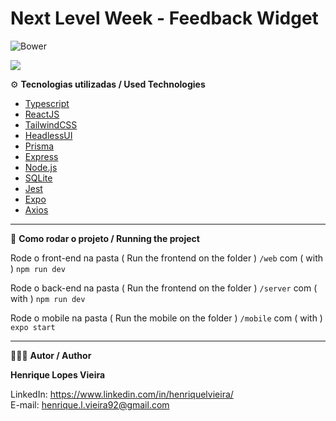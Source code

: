 # Next Level Week - Feedback Widget 
![Bower](https://img.shields.io/bower/l/boot)

![](cover.svg)


⚙️ **Tecnologias utilizadas / Used Technologies**
 
- [Typescript](https://www.typescriptlang.org/)
- [ReactJS](https://reactjs.org/)
- [TailwindCSS](https://tailwindcss.com/)
- [HeadlessUI](https://headlessui.dev/)
- [Prisma](https://www.prisma.io/)
- [Express](https://expressjs.com/)
- [Node.js](https://nodejs.org/en/)
- [SQLite](https://www.sqlite.org/index.html)
- [Jest](https://jestjs.io/)
- [Expo](https://expo.dev/)
- [Axios](https://axios-http.com/docs/intro)

----------------------------------------------------------------------------------------------------------

🚀 **Como rodar o projeto / Running the project**

Rode o front-end na pasta ( Run the frontend on the folder ) `/web` com ( with ) `npm run dev`

Rode o back-end na pasta ( Run the frontend on the folder ) `/server` com ( with ) `npm run dev`

Rode o mobile na pasta ( Run the mobile on the folder ) `/mobile` com ( with ) `expo start`

----------------------------------------------------------------------------------------------------------

🧑🏾‍💻 **Autor / Author**

**Henrique Lopes Vieira**

LinkedIn: https://www.linkedin.com/in/henriquelvieira/ <br/>
E-mail: henrique.l.vieira92@gmail.com
